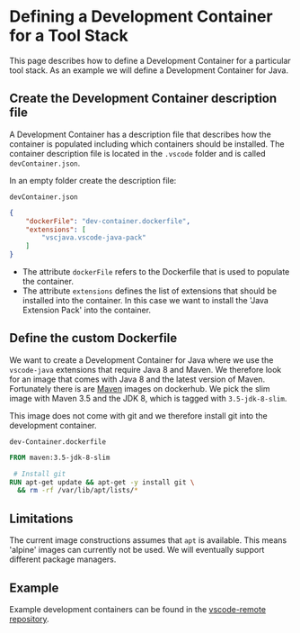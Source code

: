 # Defining a Development Container for a Tool Stack

This page describes how to define a Development Container for a particular tool stack. As an example we will define a Development Container for Java.

## Create the Development Container description file

A Development Container has a description file that describes how the container is populated including which containers should be installed. The container description file is located in the `.vscode` folder and is called `devContainer.json`.

In an empty folder create the description file:

`devContainer.json`
```json
{
	"dockerFile": "dev-container.dockerfile",
	"extensions": [
		"vscjava.vscode-java-pack"
	]
}
```

- The attribute `dockerFile` refers to the Dockerfile that is used to populate the container.
- The attribute `extensions` defines the list of extensions that should be installed into the container. In this case we want to install the 'Java Extension Pack' into the container.

## Define the custom Dockerfile

We want to create a Development Container for Java where we use the `vscode-java` extensions that require Java 8 and Maven. We therefore look for an image that comes with Java 8 and the latest version of Maven. Fortunately there is are [Maven](https://hub.docker.com/_/maven/) images on dockerhub. We pick the slim image with Maven 3.5 and the JDK 8, which is tagged with `3.5-jdk-8-slim`.

This image does not come with git and we therefore install git into the development container.

`dev-Container.dockerfile`
```Dockerfile
FROM maven:3.5-jdk-8-slim

 # Install git
RUN apt-get update && apt-get -y install git \
  && rm -rf /var/lib/apt/lists/*
```

## Limitations

The current image constructions assumes that `apt` is available. This means 'alpine' images can currently not be used. We will eventually support different package managers.

## Example

Example development containers can be found in the [vscode-remote repository](https://github.com/Microsoft/vscode-remote/tree/remote-hackathon/remote/dev-containers).
